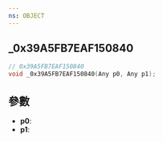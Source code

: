 ```yaml
---
ns: OBJECT
---
```

## _0x39A5FB7EAF150840

```c
// 0x39A5FB7EAF150840
void _0x39A5FB7EAF150840(Any p0, Any p1);
```


## 參數
* **p0**: 
* **p1**: 

